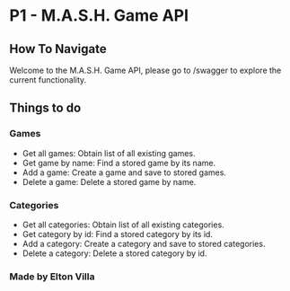# P1 - M.A.S.H. Game API

## How To Navigate
Welcome to the M.A.S.H. Game API, please go to /swagger to explore the current functionality.

## Things to do

### Games
- Get all games: Obtain list of all existing games.
- Get game by name: Find a stored game by its name.
- Add a game: Create a game and save to stored games.
- Delete a game: Delete a stored game by name.

### Categories
- Get all categories: Obtain list of all existing categories.
- Get category by id: Find a stored category by its id.
- Add a category: Create a category and save to stored categories.
- Delete a category: Delete a stored category by id.

### Made by Elton Villa
